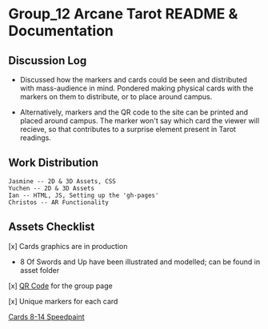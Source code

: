 # Group_12 Arcane Tarot README & Documentation
## Discussion Log

- Discussed how the markers and cards could be seen and distributed with mass-audience in mind.  Pondered making physical cards with the markers on them to distribute, or to place around campus.

- Alternatively, markers and the QR code to the site can be printed and placed around campus.  The marker won't say which card the viewer will recieve, so that contributes to a surprise element present in Tarot readings.
 
## Work Distribution

```
Jasmine -- 2D & 3D Assets, CSS
Yuchen -- 2D & 3D Assets
Ian -- HTML, JS, Setting up the 'gh-pages' 
Christos -- AR Functionality
```
## Assets Checklist


[x] Cards graphics are in production
  - 8 Of Swords and Up have been illustrated and modelled; can be found in asset folder

[x] [QR Code](https://github.com/robots-make-art-too/Group12_ArcaneTarot/blob/main/Assets/Markers%20and%20QR%20Codes/ArcaneTarotQR.png) for the group page

[x] Unique markers for each card

[Cards 8-14 Speedpaint](https://www.youtube.com/shorts/PHhMG-IjMvQ)
